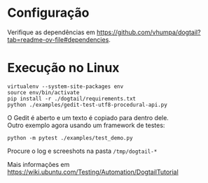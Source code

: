 # Configuração

Verifique as dependências em https://github.com/vhumpa/dogtail?tab=readme-ov-file#dependencies.

# Execução no Linux
```
virtualenv --system-site-packages env
source env/bin/activate
pip install -r ./dogtail/requirements.txt
python ./examples/gedit-test-utf8-procedural-api.py
```
O Gedit é aberto e um texto é copiado para dentro dele.<br>
Outro exemplo agora usando um framework de testes:
```
python -m pytest ./examples/test_demo.py
```
Procure o log e screeshots na pasta `/tmp/dogtail-*`

Mais informações em https://wiki.ubuntu.com/Testing/Automation/DogtailTutorial
